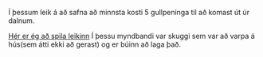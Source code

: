 Í þessum leik á að safna að minnsta kosti 5 gullpeninga til að komast út úr dalnum.

[Hér er ég að spila leikinn](https://www.youtube.com/watch?v=dBTAqJe0wd0) Í þessu myndbandi var skuggi sem var að varpa á hús(sem átti ekki að gerast) og er búinn að laga það.
